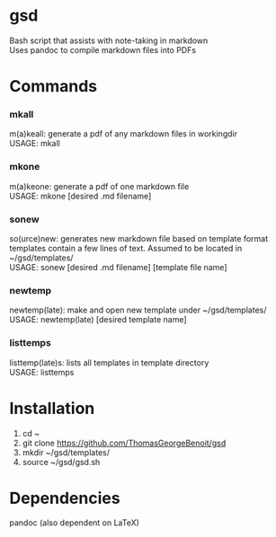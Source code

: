 # gsd
Bash script that assists with note-taking in markdown  
Uses pandoc to compile markdown files into PDFs  

# Commands
### mkall
m(a)keall: generate a pdf of any markdown files in workingdir  
USAGE: mkall  

### mkone
m(a)keone: generate a pdf of one markdown file  
USAGE: mkone [desired .md filename]  

### sonew
so(urce)new: generates new markdown file based on template format  
templates contain a few lines of text. Assumed to be located in ~/gsd/templates/  
USAGE: sonew [desired .md filename] [template file name]

### newtemp
newtemp(late): make and open new template under ~/gsd/templates/  
USAGE: newtemp(late) [desired template name]  

### listtemps
listtemp(late)s: lists all templates in template directory  
USAGE: listtemps 

# Installation
1. cd ~
2. git clone https://github.com/ThomasGeorgeBenoit/gsd
3. mkdir ~/gsd/templates/
4. source ~/gsd/gsd.sh


# Dependencies
pandoc (also dependent on LaTeX)
